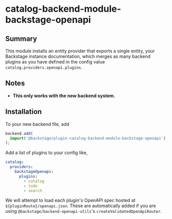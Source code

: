 # catalog-backend-module-backstage-openapi

## Summary

This module installs an entity provider that exports a single entity, your Backstage instance documentation, which merges as many backend plugins as you have defined in the config value `catalog.providers.openapi.plugins`.

## Notes

- **This only works with the new backend system.**

## Installation

To your new backend file, add

```ts title="packages/backend/src/index.ts"
backend.add(
  import('@backstage/plugin-catalog-backend-module-backstage-openapi'),
);
```

Add a list of plugins to your config like,

```yaml title="app-config.yaml"
catalog:
  providers:
    backstageOpenapi:
      plugins:
        - catalog
        - todo
        - search
```

We will attempt to load each plugin's OpenAPI spec hosted at `${pluginRoute}/openapi.json`. These are automatically added if you are using `@backstage/backend-openapi-utils`'s `createValidatedOpenApiRouter`.
